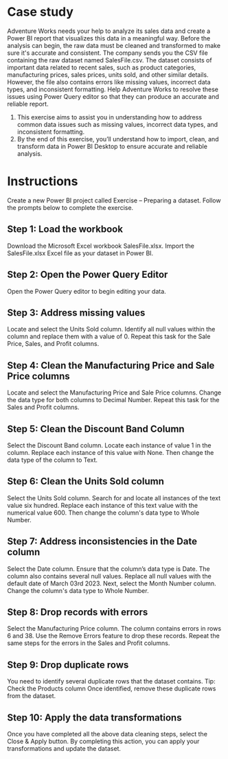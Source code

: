 # Case study
Adventure Works needs your help to analyze its sales data and create a Power BI report that visualizes this data in a meaningful way. Before the analysis can begin, the raw data must be cleaned and transformed to make sure it's accurate and consistent.
The company sends you the CSV file containing the raw dataset named SalesFile.csv. The dataset consists of important data related to recent sales, such as product categories, manufacturing prices, sales prices, units sold, and other similar details.
However, the file also contains errors like missing values, incorrect data types, and inconsistent formatting. Help Adventure Works to resolve these issues using Power Query editor so that they can produce an accurate and reliable report.
1. This exercise aims to assist you in understanding how to address common data issues such as missing values, incorrect data types, and inconsistent formatting.
2. By the end of this exercise, you’ll understand how to import, clean, and transform data in Power BI Desktop to ensure accurate and reliable analysis.

# Instructions
Create a new Power BI project called Exercise – Preparing a dataset. Follow the prompts below to complete the exercise.

## Step 1: Load the workbook
Download the Microsoft Excel workbook SalesFile.xlsx.
Import the SalesFile.xlsx Excel file as your dataset in Power BI.

## Step 2: Open the Power Query Editor
Open the Power Query editor to begin editing your data.

## Step 3: Address missing values
Locate and select the Units Sold column. 
Identify all null values within the column and replace them with a value of 0. 
Repeat this task for the Sale Price, Sales, and Profit columns.

## Step 4: Clean the Manufacturing Price and Sale Price columns
Locate and select the Manufacturing Price and Sale Price columns. 
Change the data type for both columns to Decimal Number.
Repeat this task for the Sales and Profit columns.

## Step 5: Clean the Discount Band Column
Select the Discount Band column. 
Locate each instance of value 1 in the column. Replace each instance of this value with None.
Then change the data type of the column to Text.

## Step 6: Clean the Units Sold column
Select the Units Sold column. Search for and locate all instances of the text value six hundred. 
Replace each instance of this text value with the numerical value 600.
Then change the column's data type to Whole Number.

## Step 7: Address inconsistencies in the Date column
Select the Date column. Ensure that the column’s data type is Date. 
The column also contains several null values. Replace all null values with the default date of March 03rd 2023. 
Next, select the Month Number column. Change the column's data type to Whole Number.

## Step 8: Drop records with errors
Select the Manufacturing Price column. The column contains errors in rows 6 and 38. Use the Remove Errors feature to drop these records. 
Repeat the same steps for the errors in the Sales and Profit columns.

## Step 9: Drop duplicate rows
You need to identify several duplicate rows that the dataset contains. 
Tip: Check the Products column
Once identified, remove these duplicate rows from the dataset.

## Step 10: Apply the data transformations
Once you have completed all the above data cleaning steps, select the Close & Apply button.
By completing this action, you can apply your transformations and update the dataset.
